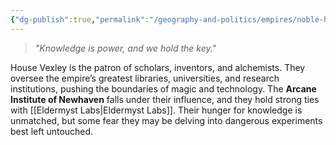 ```yaml
---
{"dg-publish":true,"permalink":"/geography-and-politics/empires/noble-houses/house-vexley/"}
---
```


> _"Knowledge is power, and we hold the key."_

House Vexley is the patron of scholars, inventors, and alchemists. They oversee the empire’s greatest libraries, universities, and research institutions, pushing the boundaries of magic and technology. The **Arcane Institute of Newhaven** falls under their influence, and they hold strong ties with [[Eldermyst Labs\|Eldermyst Labs]]. Their hunger for knowledge is unmatched, but some fear they may be delving into dangerous experiments best left untouched.